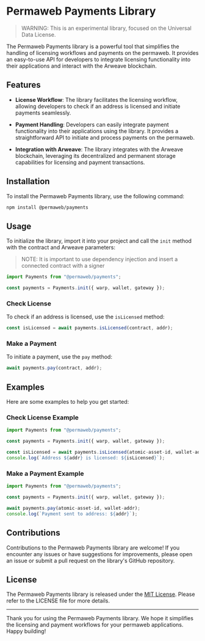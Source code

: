 # Permaweb Payments Library

> WARNING: This is an experimental library, focused on the Universal Data License.

The Permaweb Payments library is a powerful tool that simplifies the handling of licensing workflows and payments on the permaweb. It provides an easy-to-use API for developers to integrate licensing functionality into their applications and interact with the Arweave blockchain.

## Features

- **License Workflow**: The library facilitates the licensing workflow, allowing developers to check if an address is licensed and initiate payments seamlessly.

- **Payment Handling**: Developers can easily integrate payment functionality into their applications using the library. It provides a straightforward API to initiate and process payments on the permaweb.

- **Integration with Arweave**: The library integrates with the Arweave blockchain, leveraging its decentralized and permanent storage capabilities for licensing and payment transactions.

## Installation

To install the Permaweb Payments library, use the following command:

```bash
npm install @permaweb/payments
```

## Usage

To initialize the library, import it into your project and call the `init` method with the contract and Arweave parameters:

> NOTE: It is important to use dependency injection and insert a connected contract with a signer

```javascript
import Payments from "@permaweb/payments";

const payments = Payments.init({ warp, wallet, gateway });
```

### Check License

To check if an address is licensed, use the `isLicensed` method:

```javascript
const isLicensed = await payments.isLicensed(contract, addr);
```

### Make a Payment

To initiate a payment, use the `pay` method:

```javascript
await payments.pay(contract, addr);
```

## Examples

Here are some examples to help you get started:

### Check License Example

```javascript
import Payments from "@permaweb/payments";

const payments = Payments.init({ warp, wallet, gateway });

const isLicensed = await payments.isLicensed(atomic-asset-id, wallet-addr);
console.log(`Address ${addr} is licensed: ${isLicensed}`);
```

### Make a Payment Example

```javascript
import Payments from "@permaweb/payments";

const payments = Payments.init({ warp, wallet, gateway });

await payments.pay(atomic-asset-id, wallet-addr);
console.log(`Payment sent to address: ${addr}`);
```

## Contributions

Contributions to the Permaweb Payments library are welcome! If you encounter any issues or have suggestions for improvements, please open an issue or submit a pull request on the library's GitHub repository.

## License

The Permaweb Payments library is released under the [MIT License](https://opensource.org/licenses/MIT). Please refer to the LICENSE file for more details.

---

Thank you for using the Permaweb Payments library. We hope it simplifies the licensing and payment workflows for your permaweb applications. Happy building!
